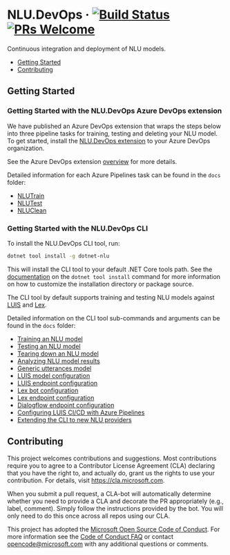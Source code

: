 # NLU.DevOps &middot; [![Build Status](https://dev.azure.com/NLUDevOps/NLU.DevOps/_apis/build/status/Microsoft.NLU.DevOps)](https://dev.azure.com/NLUDevOps/NLU.DevOps/_build/latest?definitionId=1) [![PRs Welcome](https://img.shields.io/badge/PRs-welcome-brightgreen.svg)](CONTRIBUTING.md#pull-requests)

Continuous integration and deployment of NLU models.

- [Getting Started](#getting-started)
- [Contributing](#contributing)

## Getting Started

### Getting Started with the NLU.DevOps Azure DevOps extension

We have published an Azure DevOps extension that wraps the steps below into three pipeline tasks for training, testing and deleting your NLU model. To get started, install the [NLU.DevOps extension](https://marketplace.visualstudio.com/items?itemName=NLUDevOps.nlu-devops) to your Azure DevOps organization.

See the Azure DevOps extension [overview](../extensions/overview.md) for more details.

Detailed information for each Azure Pipelines task can be found in the `docs` folder:
- [NLUTrain](docs/NLUTrainTask.md)
- [NLUTest](docs/NLUTestTask.md)
- [NLUClean](docs/NLUCleanTask.md)

### Getting Started with the NLU.DevOps CLI

To install the NLU.DevOps CLI tool, run:

```bash
dotnet tool install -g dotnet-nlu
```

This will install the CLI tool to your default .NET Core tools path. See the [documentation](https://docs.microsoft.com/en-us/dotnet/core/tools/dotnet-tool-install) on the `dotnet tool install` command for more information on how to customize the installation directory or package source.

The CLI tool by default supports training and testing NLU models against [LUIS](https://www.luis.ai) and [Lex](https://aws.amazon.com/lex/).

Detailed information on the CLI tool sub-commands and arguments can be found in the `docs` folder:
- [Training an NLU model](docs/Train.md)
- [Testing an NLU model](docs/Test.md)
- [Tearing down an NLU model](docs/Clean.md)
- [Analyzing NLU model results](docs/Compare.md)
- [Generic utterances model](docs/GenericUtterances.md)
- [LUIS model configuration](docs/LuisModelConfiguration.md)
- [LUIS endpoint configuration](docs/LuisEndpointConfiguration.md)
- [Lex bot configuration](docs/LexModelConfiguration.md)
- [Lex endpoint configuration](docs/LexEndpointConfiguration.md)
- [Dialogflow endpoint configuration](docs/DialogflowEndpointConfiguration.md)
- [Configuring LUIS CI/CD with Azure Pipelines](docs/AzurePipelines.md)
- [Extending the CLI to new NLU providers](docs/CliExtensions.md)

## Contributing

This project welcomes contributions and suggestions.  Most contributions require you to agree to a
Contributor License Agreement (CLA) declaring that you have the right to, and actually do, grant us
the rights to use your contribution. For details, visit https://cla.microsoft.com.

When you submit a pull request, a CLA-bot will automatically determine whether you need to provide
a CLA and decorate the PR appropriately (e.g., label, comment). Simply follow the instructions
provided by the bot. You will only need to do this once across all repos using our CLA.

This project has adopted the [Microsoft Open Source Code of Conduct](https://opensource.microsoft.com/codeofconduct/).
For more information see the [Code of Conduct FAQ](https://opensource.microsoft.com/codeofconduct/faq/) or
contact [opencode@microsoft.com](mailto:opencode@microsoft.com) with any additional questions or comments.
